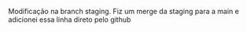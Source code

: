 Modificação na branch staging.
Fiz um merge da staging para a main e adicionei essa linha direto pelo github
